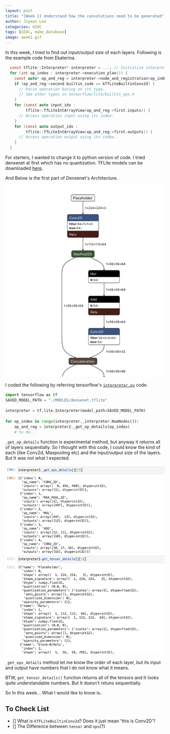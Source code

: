 ```yaml
---
layout: post
title: "[Week 1] Understand how the convolutions need to be generated"
author: Jiyeon Lee
categories: GSOC
tags: [GSOC, make_database]
image: week1.gif
---
```


In this week, I tried to find out input/output size of each layers. Following is the example code from Ekaterina.

```c
  const tflite::Interpreter* interpreter = ...; // Initialize interpreter
  for (int op_index : interpreter->execution_plan()) {
    const auto* op_and_reg = interpreter->node_and_registration(op_index);
    if (op_and_reg->second.builtin_code == kTfLiteBuiltinConv2d) {
      // Parse operation basing on its type.
      // See other types in tensorflow/lite/builtin_ops.h
    }
    for (const auto input_idx :
         tflite::TfLiteIntArrayView(op_and_reg->first.inputs)) {
      // Access operation input using its index.
    }
    for (const auto output_idx :
         tflite::TfLiteIntArrayView(op_and_reg->first.outputs)) {
      // Access operation output using its index.
    }
  }
```

For starters, I wanted to change it to python version of code. I tried densenet at first which has no quantization. TFLite models can be downloaded [here](https://www.tensorflow.org/lite/guide/hosted_models?hl=ko). 

And Below is the first part of Densenet's Architecture.

![img](/assets/img/week1/img1.png)

I coded the following by referring tensorflow's [`interpreter.py`](https://github.com/tensorflow/tensorflow/blob/master/tensorflow/lite/python/interpreter.py) code. 


```python
import tensorflow as tf
SAVED_MODEL_PATH = "./MODLES/densenet.tflite"

interpreter = tf.lite.Interpreter(model_path=SAVED_MODEL_PATH)

for op_index in range(interpreter._interpreter.NumNodes()):
    op_and_reg = interpreter2._get_op_details(op_index)
    # to do.. 
```

`_get_op_details` function is experimental method, but anyway it returns all of layers sequentially. So I thought with this code, I could know the kind of each (like Conv2d, Maxpooling etc) and the input/output size of the layers. But It was not what I expected. 

![img2](/assets/img/week1/img2.png)

`_get_ops_details` method let me know the order of each layer, but its input and output have numbers that I do not know what it means. 

BTW, `get_tensor_details()` function returns all of the tensors and It looks quite understandable numbers. But It doesn't retuns sequentially.



So In this week... What I would like to know is..

## To Check List

- [] What is `kTFLiteBuiltinConv2d`? Does it just mean 'this is Conv2D'?
- [] The Difference between `tensor` and `ops`(?)
